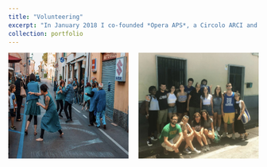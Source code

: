 ```yaml
---
title: "Volunteering"
excerpt: "In January 2018 I co-founded *Opera APS*, a Circolo ARCI and cultural center that uses dance and art therapy to support individuals facing psychological challenges. Through creative expression, we provide a space for people to engage with the arts as a means of therapy and personal growth. The same year, I joined *Libera. Associazioni, Nomi e Numeri contro le Mafie* as a volunteer. Libera is a nationally recognised association working on raising awareness about Mafia infiltrations and the threats posed by organized crime in Italy. I also volunteered and took part in projects to restore Mafia-confiscated properties in the South of Italy."
collection: portfolio
---
```


<!-- This is where the images should go in the body of the page -->
<div style="display: flex; justify-content: center; text-align: center; gap: 20px;">
    <img src="/images/photo1.jpeg" style="width: 48%;" />
    <img src="/images/photo2.jpeg" style="width: 48%;" />
</div>

